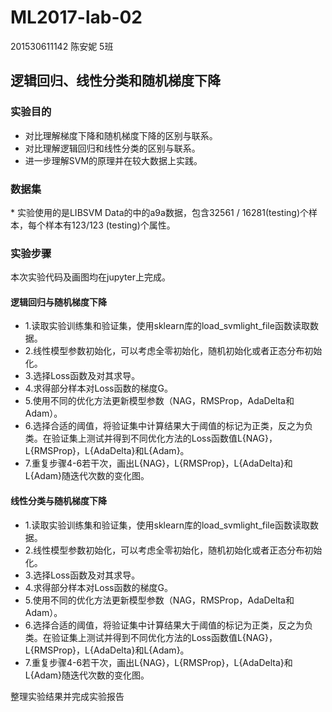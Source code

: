 # ML2017-lab-02
201530611142 陈安妮 5班   

## 逻辑回归、线性分类和随机梯度下降  

### 实验目的   

* 对比理解梯度下降和随机梯度下降的区别与联系。      
* 对比理解逻辑回归和线性分类的区别与联系。        
* 进一步理解SVM的原理并在较大数据上实践。        
### 数据集    
* 实验使用的是LIBSVM Data的中的a9a数据，包含32561 / 16281(testing)个样本，每个样本有123/123 (testing)个属性。    
### 实验步骤
  本次实验代码及画图均在jupyter上完成。      
#### 逻辑回归与随机梯度下降

* 1.读取实验训练集和验证集，使用sklearn库的load_svmlight_file函数读取数据。            
* 2.线性模型参数初始化，可以考虑全零初始化，随机初始化或者正态分布初始化。       
* 3.选择Loss函数及对其求导。      
* 4.求得部分样本对Loss函数的梯度G。       
* 5.使用不同的优化方法更新模型参数（NAG，RMSProp，AdaDelta和Adam）。     
* 6.选择合适的阈值，将验证集中计算结果大于阈值的标记为正类，反之为负类。在验证集上测试并得到不同优化方法的Loss函数值L{NAG}，L{RMSProp}，L{AdaDelta}和L{Adam}。      
* 7.重复步骤4-6若干次，画出L{NAG}，L{RMSProp}，L{AdaDelta}和L{Adam}随迭代次数的变化图。          

#### 线性分类与随机梯度下降

* 1.读取实验训练集和验证集，使用sklearn库的load_svmlight_file函数读取数据。            
* 2.线性模型参数初始化，可以考虑全零初始化，随机初始化或者正态分布初始化。       
* 3.选择Loss函数及对其求导。      
* 4.求得部分样本对Loss函数的梯度G。       
* 5.使用不同的优化方法更新模型参数（NAG，RMSProp，AdaDelta和Adam）。     
* 6.选择合适的阈值，将验证集中计算结果大于阈值的标记为正类，反之为负类。在验证集上测试并得到不同优化方法的Loss函数值L{NAG}，L{RMSProp}，L{AdaDelta}和L{Adam}。      
* 7.重复步骤4-6若干次，画出L{NAG}，L{RMSProp}，L{AdaDelta}和L{Adam}随迭代次数的变化图。          

整理实验结果并完成实验报告   

